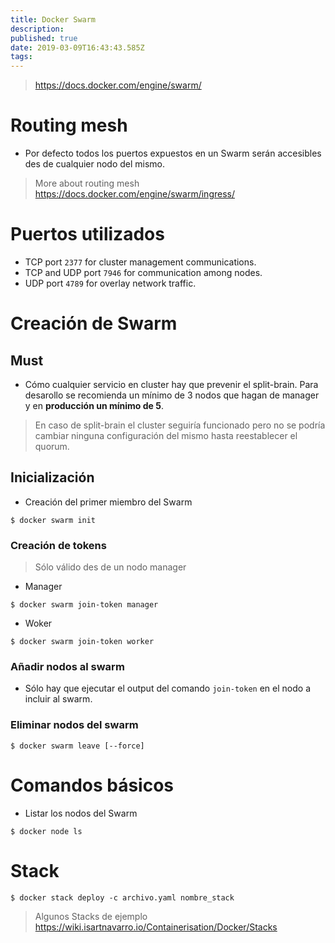 ```yaml
---
title: Docker Swarm
description: 
published: true
date: 2019-03-09T16:43:43.585Z
tags: 
---
```


> https://docs.docker.com/engine/swarm/

# Routing mesh

- Por defecto todos los puertos expuestos en un Swarm serán accesibles des de cualquier nodo del mismo.

> More about routing mesh https://docs.docker.com/engine/swarm/ingress/

# Puertos utilizados

- TCP port `2377` for cluster management communications.
- TCP and UDP port `7946` for communication among nodes.
- UDP port `4789` for overlay network traffic.

# Creación de Swarm

## Must

- Cómo cualquier servicio en cluster hay que prevenir el split-brain. Para desarollo se recomienda un mínimo de 3 nodos que hagan de manager y en **producción un mínimo de 5**.

> En caso de split-brain el cluster seguiría funcionado pero no se podría cambiar ninguna configuración del mismo hasta reestablecer el quorum.

## Inicialización

- Creación del primer miembro del Swarm

`$ docker swarm init`

### Creación de tokens

> Sólo válido des de un nodo manager

- Manager

`$ docker swarm join-token manager`

- Woker

`$ docker swarm join-token worker`

### Añadir nodos al swarm

- Sólo hay que ejecutar el output del comando `join-token` en el nodo a incluir al swarm.

### Eliminar nodos del swarm

`$ docker swarm leave [--force]`

# Comandos básicos

- Listar los nodos del Swarm

`$ docker node ls`

# Stack

`$ docker stack deploy -c archivo.yaml nombre_stack`

> Algunos Stacks de ejemplo https://wiki.isartnavarro.io/Containerisation/Docker/Stacks